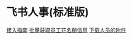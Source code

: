 # 飞书人事(标准版)

[接入指南](https://open.feishu.cn/document/server-docs/ehr-v1/introduction)
[批量获取员工花名册信息](https://open.feishu.cn/document/server-docs/ehr-v1/list)
[下载人员的附件](https://open.feishu.cn/document/server-docs/ehr-v1/get)
